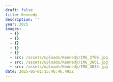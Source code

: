 ```yaml
---
draft: false
title: Kennedy
description: ''
year: 2025
images:
  - {}
  - {}
  - {}
  - {}
  - {}
  - src: /assets/uploads/Kennedy/IMG_2706.jpg
  - src: /assets/uploads/Kennedy/IMG_3661.jpg
  - src: /assets/uploads/Kennedy/IMG_3835.jpg
date: 2025-05-01T15:46:46.495Z
---
```


